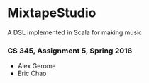 # MixtapeStudio
A DSL implemented in Scala for making music

### CS 345, Assignment 5, Spring 2016
* Alex Gerome
* Eric Chao
